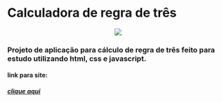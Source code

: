 
  # Calculadora de regra de três
  
  
  <div align="center">
        <img src="https://github.com/ricardiobraga/ruleOfThreeCalculator/blob/master/calcRegraDeTres.png">
    </div>
    
  ### Projeto de aplicação para cálculo de regra de três feito para estudo utilizando html, css e javascript.


  #### link para site:
  ##### [clique aqui](https://ricardiobraga.github.io/ruleOfThreeCalculator/)
